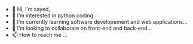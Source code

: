 - 👋 Hi, I’m sayed,
- 👀 I’m interested in python coding...
- 🌱 I’m currently learning software developement and web applications...
- 💞️ I’m looking to collaborate on front-end and back-end...
- 📫 How to reach me ...

<!---
sayed0405035/sayed0405035 is a ✨ special ✨ repository because its `README.md` (this file) appears on your GitHub profile.
You can click the Preview link to take a look at your changes.
--->
